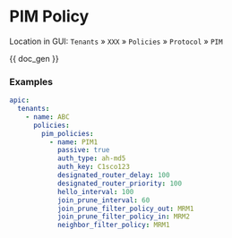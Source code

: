 # PIM Policy

Location in GUI:
`Tenants` » `XXX` » `Policies` » `Protocol` » `PIM`

{{ doc_gen }}

### Examples

```yaml
apic:
  tenants:
    - name: ABC
      policies:
        pim_policies:
          - name: PIM1
            passive: true
            auth_type: ah-md5
            auth_key: C1sco123
            designated_router_delay: 100
            designated_router_priority: 100
            hello_interval: 100
            join_prune_interval: 60
            join_prune_filter_policy_out: MRM1
            join_prune_filter_policy_in: MRM2
            neighbor_filter_policy: MRM1
```
